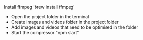 Install ffmpeg 'brew install ffmpeg'

- Open the project folder in the terminal
- Create images and videos folder in the project folder
- Add images and videos that need to be optimised in the folder
- Start the compressor "npm start"
